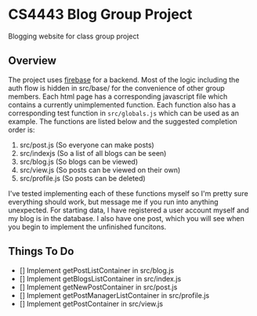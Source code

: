 # CS4443 Blog Group Project

Blogging website for class group project

## Overview

The project uses [firebase](https://firebase.google.com/) for a backend. Most of the logic including the auth flow is hidden in src/base/ for the convenience of other group members. Each html page has a corresponding javascript file which contains a currently unimplemented function. Each function also has a corresponding test function in `src/globals.js` which can be used as an example. The functions are listed below and the suggested completion order is:

1. src/post.js (So everyone can make posts)
2. src/indexjs (So a list of all blogs can be seen)
3. src/blog.js (So blogs can be viewed)
4. src/view.js (So posts can be viewed on their own)
5. src/profile.js (So posts can be deleted)

I've tested implementing each of these functions myself so I'm pretty sure everything should work, but message me if you run into anything unexpected. For starting data, I have registered a user account myself and my blog is in the database. I also have one post, which you will see when you begin to implement the unfinished funcitons.

## Things To Do

- [] Implement getPostListContainer in src/blog.js
- [] Implement getBlogsListContainer in src/index.js
- [] Implement getNewPostContainer in src/post.js
- [] Implement getPostManagerListContainer in src/profile.js
- [] Implement getPostContainer in src/view.js
